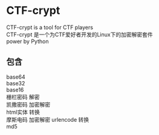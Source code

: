 # CTF-crypt
CTF-crypt is a tool for CTF players  
CTF-crypt 是一个为CTF爱好者开发的Linux下的加密解密套件  
power by Python

## 包含
base64  
base32  
base16  
栅栏密码 解密  
凯撒密码 加密解密  
html实体 转换  
摩斯电码 加密解密
urlencode 转换  
md5  
